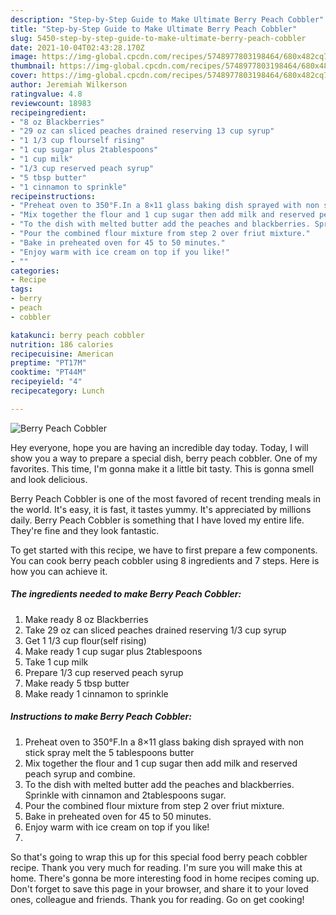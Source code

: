 ```yaml
---
description: "Step-by-Step Guide to Make Ultimate Berry Peach Cobbler"
title: "Step-by-Step Guide to Make Ultimate Berry Peach Cobbler"
slug: 5450-step-by-step-guide-to-make-ultimate-berry-peach-cobbler
date: 2021-10-04T02:43:28.170Z
image: https://img-global.cpcdn.com/recipes/5748977803198464/680x482cq70/berry-peach-cobbler-recipe-main-photo.jpg
thumbnail: https://img-global.cpcdn.com/recipes/5748977803198464/680x482cq70/berry-peach-cobbler-recipe-main-photo.jpg
cover: https://img-global.cpcdn.com/recipes/5748977803198464/680x482cq70/berry-peach-cobbler-recipe-main-photo.jpg
author: Jeremiah Wilkerson
ratingvalue: 4.8
reviewcount: 18983
recipeingredient:
- "8 oz Blackberries"
- "29 oz can sliced peaches drained reserving 13 cup syrup"
- "1 1/3 cup flourself rising"
- "1 cup sugar plus 2tablespoons"
- "1 cup milk"
- "1/3 cup reserved peach syrup"
- "5 tbsp butter"
- "1 cinnamon to sprinkle"
recipeinstructions:
- "Preheat oven to 350°F.In a 8×11 glass baking dish sprayed with non stick spray melt the 5 tablespoons butter"
- "Mix together the flour and 1 cup sugar then add milk and reserved peach syrup and combine."
- "To the dish with melted butter add the peaches and blackberries. Sprinkle with cinnamon and 2tablespoons sugar."
- "Pour the combined flour mixture from step 2 over friut mixture."
- "Bake in preheated oven for 45 to 50 minutes."
- "Enjoy warm with ice cream on top if you like!"
- ""
categories:
- Recipe
tags:
- berry
- peach
- cobbler

katakunci: berry peach cobbler 
nutrition: 186 calories
recipecuisine: American
preptime: "PT17M"
cooktime: "PT44M"
recipeyield: "4"
recipecategory: Lunch

---
```



![Berry Peach Cobbler](https://img-global.cpcdn.com/recipes/5748977803198464/680x482cq70/berry-peach-cobbler-recipe-main-photo.jpg)

Hey everyone, hope you are having an incredible day today. Today, I will show you a way to prepare a special dish, berry peach cobbler. One of my favorites. This time, I'm gonna make it a little bit tasty. This is gonna smell and look delicious.



Berry Peach Cobbler is one of the most favored of recent trending meals in the world. It's easy, it is fast, it tastes yummy. It's appreciated by millions daily. Berry Peach Cobbler is something that I have loved my entire life. They're fine and they look fantastic.


To get started with this recipe, we have to first prepare a few components. You can cook berry peach cobbler using 8 ingredients and 7 steps. Here is how you can achieve it.

<!--inarticleads1-->

##### The ingredients needed to make Berry Peach Cobbler:

1. Make ready 8 oz Blackberries
1. Take 29 oz can sliced peaches drained reserving 1/3 cup syrup
1. Get 1 1/3 cup flour(self rising)
1. Make ready 1 cup sugar plus 2tablespoons
1. Take 1 cup milk
1. Prepare 1/3 cup reserved peach syrup
1. Make ready 5 tbsp butter
1. Make ready 1 cinnamon to sprinkle




<!--inarticleads2-->

##### Instructions to make Berry Peach Cobbler:

1. Preheat oven to 350°F.In a 8×11 glass baking dish sprayed with non stick spray melt the 5 tablespoons butter
1. Mix together the flour and 1 cup sugar then add milk and reserved peach syrup and combine.
1. To the dish with melted butter add the peaches and blackberries. Sprinkle with cinnamon and 2tablespoons sugar.
1. Pour the combined flour mixture from step 2 over friut mixture.
1. Bake in preheated oven for 45 to 50 minutes.
1. Enjoy warm with ice cream on top if you like!
1. 




So that's going to wrap this up for this special food berry peach cobbler recipe. Thank you very much for reading. I'm sure you will make this at home. There's gonna be more interesting food in home recipes coming up. Don't forget to save this page in your browser, and share it to your loved ones, colleague and friends. Thank you for reading. Go on get cooking!
